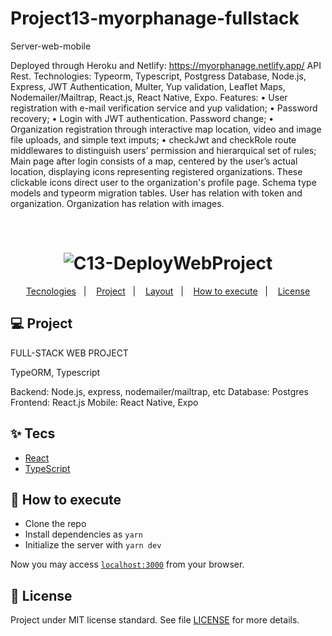 # Project13-myorphanage-fullstack

Server-web-mobile

Deployed through Heroku and Netlify: https://myorphanage.netlify.app/
API Rest. 
Technologies: Typeorm, Typescript, Postgress Database, Node.js, Express, JWT Authentication, Multer,  Yup validation, Leaflet Maps, Nodemailer/Mailtrap, React.js, React Native, Expo. 
Features:
•	User registration with e-mail verification service and yup validation; 
•	Password recovery;
•	Login with JWT authentication. Password change;
•	Organization registration  through  interactive map location, video and image file uploads, and simple text imputs;
•	checkJwt and checkRole route middlewares to distinguish users’ permission and hierarquical set of rules;
Main page after login consists of a map, centered by the user’s actual location, displaying icons representing registered organizations. These clickable icons direct user to the organization's profile page.
Schema type models and typeorm migration tables. User has relation with token and organization. Organization has relation with images.


<br>

<h1 align="center">
  <img alt="C13-DeployWebProject" title="C13-Deploy-WebProject" src=".github/logo.png" />
</h1>

<p align="center">
  <a href="#-tecnologias">Tecnologies</a>&nbsp;&nbsp;&nbsp;|&nbsp;&nbsp;&nbsp;
  <a href="#-projeto">Project</a>&nbsp;&nbsp;&nbsp;|&nbsp;&nbsp;&nbsp;
  <a href="#-layout">Layout</a>&nbsp;&nbsp;&nbsp;|&nbsp;&nbsp;&nbsp;
  <a href="#-como-executar">How to execute</a>&nbsp;&nbsp;&nbsp;|&nbsp;&nbsp;&nbsp;
  <a href="#-licença">License</a>
</p>

## 💻 Project
FULL-STACK WEB PROJECT 

TypeORM, Typescript

Backend: Node.js, express, nodemailer/mailtrap, etc
Database: Postgres
Frontend: React.js
Mobile: React Native, Expo

## ✨ Tecs

<!-- Esse projeto foi desenvolvido com as seguintes tecnologias: -->

- [React](https://reactjs.org)
- [TypeScript](https://www.typescriptlang.org/)



## 🚀 How to execute

- Clone the repo
- Install dependencies as `yarn`
- Initialize the server with `yarn dev`

Now you may access [`localhost:3000`](http://localhost:3000) from your browser.

## 📄 License

Project under MIT license standard. See file [LICENSE](LICENSE.md) for more details.
